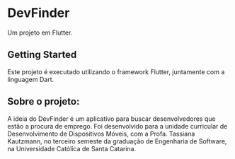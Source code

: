 # DevFinder

Um projeto em Flutter.

## Getting Started

Este projeto é executado utilizando o framework Flutter, juntamente com a linguagem Dart.

## Sobre o projeto:
A ideia do DevFinder é um aplicativo para buscar desenvolvedores que estão a procura de emprego. Foi desenvolvido para a unidade curricular de Desenvolvimento de Dispositivos Móveis, com a Profa. Tassiana Kautzmann, no terceiro semeste da graduação de Engenharia de Software, na Universidade Católica de Santa Catarina.
